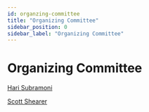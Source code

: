 ```yaml
---
id: organzing-committee
title: "Organizing Committee"
sidebar_position: 0
sidebar_label: "Organizing Committee"
---
```


# Organizing Committee

[Hari Subramoni](https://cse.osu.edu/people/subramoni.1)

[Scott Shearer](https://fabe.osu.edu/our-people/scott-shearer)